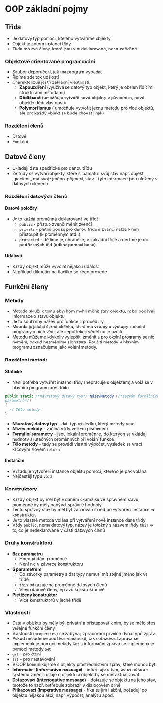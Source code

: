 # OOP základní pojmy

## Třída

- Je datový typ pomoci, kterého vytváříme objekty
- Objekt je potom instancí třídy
- Třída má své členy, které jsou v ní deklarované, nebo zděděné

### Objektově orientované programování

- Soubor doporučení, jak má program vypadat
- Řídíme zde tok událostí
- Charakterizují jej tři základní vlastnosti:
  - **Zapouzdření** (využívá se datový typ objekt, který je obalen řídícími strukturami metodami)
  - **Dědičnost** (umožňuje vytvořit nové objekty z původních, nové objekty dědí vlastnosti)
  - **Polymorfismus** ( umožňuje vytvořit jednu metodu pro více objektů, ale pro každý objekt se bude chovat jinak)

### Rozdělení členů

- Datové
- Funkční

## Datové členy

- Ukládají data specifické pro danou třídu
- Ze třídy se vytváří objekty, které si pamatují svůj stav např. objekt ,,pacient,, má svoje jméno, příjmení, stav… tyto informace jsou uloženy v datových členech

### Rozdělení datových členů

#### Datové položky

- Je to každá proměnná deklarovaná ve třídě
  - `public` - přístup zvenčí měnit zvenčí
  - `private` - platné pouze pro danou třídu a zvenčí nelze k nim přistoupit (k proměnným atd..)
  - `protected` - dědíme je, chráněné, v základní třídě a dědíme je do podřízených třid (odkaz pomoci base)

#### Události

- Každý objekt může vyvolat nějakou událost
- Například kliknutím na tlačítko se něco provede

## Funkční členy

### Metody

- Metoda slouží k tomu abychom mohli měnit stav objektu, nebo podávali informace o stavu objektu.
- Je to souhrnný název pro funkce a procedury.
- Metoda je jakási černá skříňka, která má vstupy a výstupy a okolní programy o nich vědí, ale nepotřebují vědět co je uvnitř.
- Metodu můžeme kdykoliv vylepšit, změnit a pro okolní programy se nic nemění, pokud nezměníme signatura. Použití metody v hlavním programu označujeme jako volání metody.

### Rozdělení metod:

#### Statické

- Není potřeba vytvářet instanci třídy (nepracuje s objektem) a volá se v hlavním programu přes třídu

```csharp
public static /*návratový datový typ*/ NázevMetody (/*seznám formálních
parametrů*/)
{
  // Tělo metody
}
```

- **Návratový datový typ** - dat. typ výsledku, který metody vrací
- **Název metody** - začíná vždy velkým písmenem
- **Formální parametry** - jsou lokální proměnné, do kterých se vkládají hodnoty skutečných proměnných při volání funkce.
- **Tělo metody** - tady se provádí vlastní výpočet, výsledek se vrací klíčovým slovem `return`

#### Instanční

- Vyžaduje vytvoření instance objektu pomoci, kterého je pak volána
- Nejčastěji typu `void`

### Konstruktory

- Každý objekt by měl být v daném okamžiku ve správném stavu, proměnné by měly nabývat správné hodnoty
- Tento správný stav by měl být zachován ihned po vytvoření instance => konstruktor.
- Je to vlastně metoda volána při vytváření nové instance dané třídy
- Vždy `public`, nemá datový typ, název je totožný s názvem třídy `this` => to, co je nedeklarované v části datových členů

### Druhy konstruktorû

- **Bez parametru**
  - Hned přidám proměnné
  - Není nic v závorce konstruktoru
- **S parametrem**
  - Do závorky parametry s dat typy nemusí mít stejné jméno jak ve třídě
  - `this` odkazuje na proměnné datových členů
  - Vlevo datové členy, vpravo konstruktorové
- **Přetížený konstruktor**
  - Více konstruktorů v jedné třídě

### Vlastnosti

- Data v objektu by měly být privatní a přistupovat k nim, by se mělo přes veřejné funkční členy
- Vlastnosti (`properties`) se zabývají zpracování prvních dvou typů zpráv.
- Pokud nebudeme používat vlastnosti, tak dotazovací zpráva se implementuje pomocí metody `Get` a informační zpráva se implementuje pomoci metody `Set`
- `get` - pro čtení
- `set` - pro nastavování
- V OOP komunikujeme s objekty prostřednictvím zpráv, které mohou být:
- **Informační (informative message)** - informuje o tom, že se někde v systému změnili údaje o objektu a objekt by se měl aktualizovat.
- **Dotazovací (interrogative message)** - dotazuje se objektu na jeho stav, protože to např. potřebuje zobrazit v dialogovém okně
- **Přikazovací (imperative message)** - říka se jím i akční, požadují po objektu nějakou akci, např. výpočet, analýzu apod.
